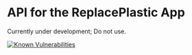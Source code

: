 # API for the ReplacePlastic App

Currently under development; Do not use.

[![Known Vulnerabilities](https://snyk.io/test/github/snyk/goof/badge.svg)](https://snyk.io/test/github/snyk/goof)
